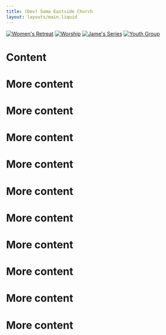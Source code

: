 ```yaml
---
title: (Dev) Soma Eastside Church
layout: layouts/main.liquid
---
```


<web-carousel interval="7000">
    <a href="/post/womens-retreat"><img src="/static/img/womens-retreat.webp" alt="Women's Retreat" /></a>
    <a href="/post/worship"><img src="/static/img/worship.webp" alt="Worship" /></a>
    <a href="/post/series-james"><img src="/static/img/series-james.webp" alt="Jame's Series" /></a>
    <a href="/post/sey"><img src="/static/img/sey.webp" alt="Youth Group" /></a>
</web-carousel>

# Content

# More content

# More content
# More content
# More content
# More content
# More content
# More content
# More content
# More content
# More content

